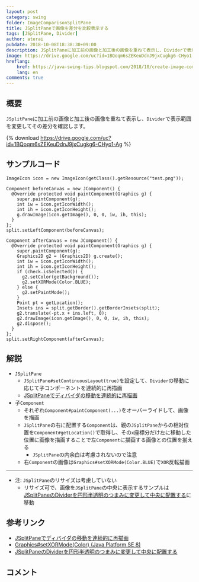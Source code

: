 ```yaml
---
layout: post
category: swing
folder: ImageComparisonSplitPane
title: JSplitPaneで画像を差分を比較表示する
tags: [JSplitPane, Divider]
author: aterai
pubdate: 2018-10-08T18:38:30+09:00
description: JSplitPaneに加工前の画像と加工後の画像を重ねて表示し、Dividerで表示範囲を変更してその差分を確認します。
image: https://drive.google.com/uc?id=1BQoqm6sZEKeuDdnJ9jxCugkg6-CHyo1-Ag
hreflang:
    href: https://java-swing-tips.blogspot.com/2018/10/create-image-comparison-slider-with.html
    lang: en
comments: true
---
```

## 概要
`JSplitPane`に加工前の画像と加工後の画像を重ねて表示し、`Divider`で表示範囲を変更してその差分を確認します。

{% download https://drive.google.com/uc?id=1BQoqm6sZEKeuDdnJ9jxCugkg6-CHyo1-Ag %}

## サンプルコード
<pre class="prettyprint"><code>ImageIcon icon = new ImageIcon(getClass().getResource("test.png"));

Component beforeCanvas = new JComponent() {
  @Override protected void paintComponent(Graphics g) {
    super.paintComponent(g);
    int iw = icon.getIconWidth();
    int ih = icon.getIconHeight();
    g.drawImage(icon.getImage(), 0, 0, iw, ih, this);
  }
};
split.setLeftComponent(beforeCanvas);

Component afterCanvas = new JComponent() {
  @Override protected void paintComponent(Graphics g) {
    super.paintComponent(g);
    Graphics2D g2 = (Graphics2D) g.create();
    int iw = icon.getIconWidth();
    int ih = icon.getIconHeight();
    if (check.isSelected()) {
      g2.setColor(getBackground());
      g2.setXORMode(Color.BLUE);
    } else {
      g2.setPaintMode();
    }
    Point pt = getLocation();
    Insets ins = split.getBorder().getBorderInsets(split);
    g2.translate(-pt.x + ins.left, 0);
    g2.drawImage(icon.getImage(), 0, 0, iw, ih, this);
    g2.dispose();
  }
};
split.setRightComponent(afterCanvas);
</code></pre>

## 解説
- `JSplitPane`
    - `JSplitPane#setContinuousLayout(true)`を設定して、`Divider`の移動に応じて子コンポーネントを連続的に再描画
    - [JSplitPaneでディバイダの移動を連続的に再描画](https://ateraimemo.com/Swing/ContinuousLayout.html)
- 子`Component`
    - それぞれ`Component#paintComponent(...)`をオーバーライドして、画像を描画
    - `JSplitPane`の右に配置する`Component`は、親の`JSplitPane`からの相対位置を`Component#getLocation()`で取得し、その`x`座標分だけ左に移動した位置に画像を描画することで左`Component`に描画する画像との位置を揃える
        - `JSplitPane`の内余白は考慮されないので注意
    - 右`Component`の画像は`Graphics#setXORMode(Color.BLUE)`で`XOR`反転描画

<!-- dummy comment line for breaking list -->

- - - -
- 注: `JSplitPane`のリサイズは考慮していない
    - リサイズ可で、画像を`JSplitPane`の中央に表示するサンプルは[JSplitPaneのDividerを円形半透明のつまみに変更して中央に配置する](https://ateraimemo.com/Swing/TranslucentThumbDivider.html)に移動

<!-- dummy comment line for breaking list -->

## 参考リンク
- [JSplitPaneでディバイダの移動を連続的に再描画](https://ateraimemo.com/Swing/ContinuousLayout.html)
- [Graphics#setXORMode(Color) (Java Platform SE 8)](https://docs.oracle.com/javase/jp/8/docs/api/java/awt/Graphics.html#setXORMode-java.awt.Color-)
- [JSplitPaneのDividerを円形半透明のつまみに変更して中央に配置する](https://ateraimemo.com/Swing/TranslucentThumbDivider.html)

<!-- dummy comment line for breaking list -->

## コメント
